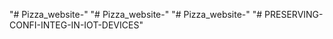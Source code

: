 "# Pizza_website-" 
"# Pizza_website-" 
"# Pizza_website-" 
"# PRESERVING-CONFI-INTEG-IN-IOT-DEVICES" 
